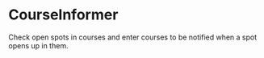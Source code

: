 # CourseInformer

Check open spots in courses and enter courses to be notified when a spot opens up in them.
